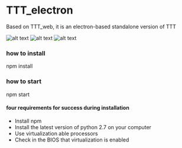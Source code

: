# TTT_electron
Based on TTT_web, it is an electron-based standalone version of TTT


![alt text](https://cloud.githubusercontent.com/assets/9152392/25649445/011f5430-2fac-11e7-92a6-0c495e038102.png)
![alt text](https://cloud.githubusercontent.com/assets/9152392/25649446/01245ec6-2fac-11e7-946d-9eb8b2367551.png)
![alt text](https://cloud.githubusercontent.com/assets/9152392/25649447/0124f566-2fac-11e7-89a4-0d2b0d793e4e.png)

### how to install
npm install
### how to start
npm start


#### four requirements for success during installation
* Install npm
* Install the latest version of python 2.7 on your computer
* Use virtualization able processors
* Check in the BIOS that virtualization is enabled
